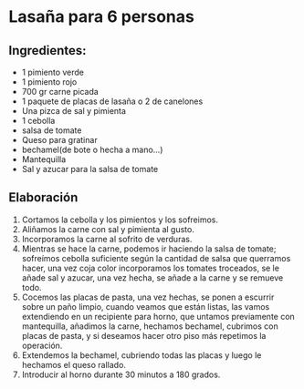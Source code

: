 # Lasaña para 6 personas

## Ingredientes:
- 1 pimiento verde
- 1 pimiento rojo
- 700 gr carne picada
- 1 paquete de placas de lasaña o 2 de canelones
- Una pizca de sal y pimienta
- 1 cebolla
- salsa de tomate
- Queso para gratinar
- bechamel(de bote o hecha a mano...)
- Mantequilla
- Sal y azucar para la salsa de tomate

## Elaboración
1. Cortamos la cebolla y los pimientos y los sofreimos.
2. Aliñamos la carne con sal y pimienta al gusto.
3. Incorporamos la carne al sofrito de verduras.
4. Mientras se hace la carne, podemos ir haciendo la salsa de tomate;
 sofreímos cebolla suficiente según la cantidad de salsa que querramos hacer,
 una vez coja color incorporamos los tomates troceados, se le añade sal y azucar, una vez hecha,
 se añade a la carne y se remueve todo.
5. Cocemos las placas de pasta, una vez hechas, se ponen a escurrir sobre un paño limpio,
cuando veamos que están listas, las vamos extendiendo en un recipiente para horno, que untamos
 previamente con mantequilla, añadimos la carne, hechamos bechamel,
cubrimos con placas de pasta, y si deseamos hacer otro piso más repetimos la operación.
6. Extendemos la bechamel, cubriendo todas las placas y luego le hechamos el queso rallado.
7. Introducir al horno durante 30 minutos a 180 grados. 
